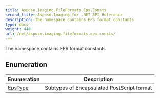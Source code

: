 ```yaml
---
title: Aspose.Imaging.FileFormats.Eps.Consts
second_title: Aspose.Imaging for .NET API Reference
description: The namespace contains EPS format constants
type: docs
weight: 440
url: /net/aspose.imaging.fileformats.eps.consts/
---
```

The namespace contains EPS format constants

## Enumeration

| Enumeration | Description |
| --- | --- |
| [EpsType](./epstype/) | Subtypes of Encapsulated PostScript format |


